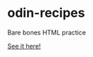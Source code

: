 # odin-recipes

Bare bones HTML practice

[See it here!](https://shepherdhub.github.io/odin-recipes/)